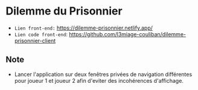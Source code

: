# Dilemme du Prisonnier

* `Lien front-end:` https://dilemme-prisonnier.netlify.app/
* `Lien code front-end`: https://github.com/l3miage-couliban/dilemme-prisonnier-client

## Note
- Lancer l'application sur deux fenêtres privées de navigation différentes pour joueur 1 et joueur 2
afin d'eviter des incohérences d'affichage.